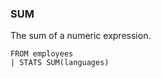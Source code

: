 <!--
This is generated by ESQL’s AbstractFunctionTestCase. Do no edit it. See ../README.md for how to regenerate it.
-->

### SUM
The sum of a numeric expression.

```
FROM employees
| STATS SUM(languages)
```
